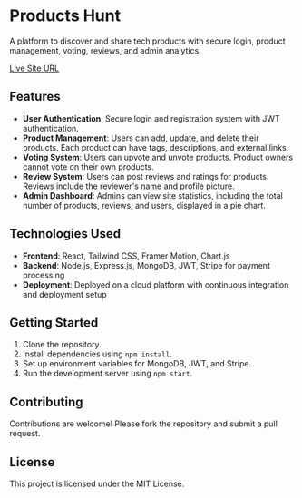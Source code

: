 # Products Hunt
A platform to discover and share tech products with secure login, product management, voting, reviews, and admin analytics

[Live Site URL](https://product-hunt-9fc9a.web.app/)

## Features

- **User Authentication**: Secure login and registration system with JWT authentication.
- **Product Management**: Users can add, update, and delete their products. Each product can have tags, descriptions, and external links.
- **Voting System**: Users can upvote and unvote products. Product owners cannot vote on their own products.
- **Review System**: Users can post reviews and ratings for products. Reviews include the reviewer's name and profile picture.
- **Admin Dashboard**: Admins can view site statistics, including the total number of products, reviews, and users, displayed in a pie chart.

## Technologies Used

- **Frontend**: React, Tailwind CSS, Framer Motion, Chart.js
- **Backend**: Node.js, Express.js, MongoDB, JWT, Stripe for payment processing
- **Deployment**: Deployed on a cloud platform with continuous integration and deployment setup

## Getting Started

1. Clone the repository.
2. Install dependencies using `npm install`.
3. Set up environment variables for MongoDB, JWT, and Stripe.
4. Run the development server using `npm start`.

## Contributing

Contributions are welcome! Please fork the repository and submit a pull request.

## License

This project is licensed under the MIT License.
